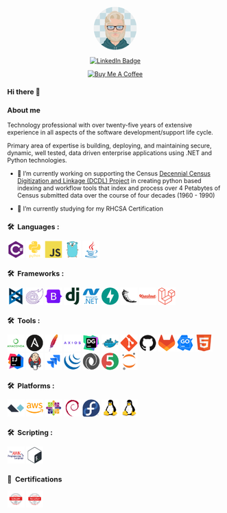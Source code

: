 
<p align="center"><img style="border-radius: 50%;" src="AvatarMaker.svg" width="100"/></p>

<p align="center">
<a href="https://www.linkedin.com/in/rick-flagg-289110115/"><img src="https://img.shields.io/badge/LinkedIn-blue?style=for-the-badge&logo=linkedin&logoColor=white" alt="LinkedIn Badge"></a>
</p>

<p align="center">
<a href="https://www.buymeacoffee.com/rickflagg" target="_blank"><img src="https://cdn.buymeacoffee.com/buttons/default-orange.png" alt="Buy Me A Coffee" height="41" width="174"></a>
</p>

### Hi there 👋

### About me

<p>Technology professional with over twenty-five years of extensive experience in all aspects of the software development/support life cycle.</p> 

<p>
Primary area of expertise is building, deploying, and maintaining secure,
dynamic, well tested, data driven enterprise applications using .NET and Python technologies.
</p>

- 🔭 I’m currently working on supporting the Census [Decennial Census Digitization and Linkage (DCDL) Project](https://www.census.gov/programs-surveys/dcdl.html)
in creating python based indexing and workflow tools that index and process over 4 Petabytes of Census submitted data over the course of four decades (1960 - 1990) 

- 🌱 I’m currently studying for my RHCSA Certification 

### 🛠 &nbsp;Languages :
<div style="display: inline-block">
<img title="C#" src="https://github.com/devicons/devicon/blob/master/icons/csharp/csharp-plain.svg" width="40" height="40" />
<img title="Python" src="https://github.com/devicons/devicon/blob/master/icons/python/python-plain-wordmark.svg" width="40" height="40" />
<img title="Javascript" src="https://github.com/devicons/devicon/blob/master/icons/javascript/javascript-original.svg" width="40" height="40" />
<img title="Go" src="https://github.com/devicons/devicon/blob/master/icons/go/go-original.svg" width="40" height="40" />
<img title="Java" src="https://github.com/devicons/devicon/blob/master/icons/java/java-original.svg" width="40" height="40" />

</div>

### 🛠 &nbsp;Frameworks :
<div style="display: inline-block">

<img title="Backbone" src="https://github.com/devicons/devicon/blob/master/icons/backbonejs/backbonejs-original.svg" width="40" height="40" />

<img title="Blazor" src="https://github.com/devicons/devicon/blob/master/icons/blazor/blazor-line.svg" width="40" height="40" />

<img title="Bootstrap" src="https://github.com/devicons/devicon/blob/master/icons/bootstrap/bootstrap-original.svg" width="40" height="40" />

<img title="Bootstrap" src="https://github.com/devicons/devicon/blob/master/icons/django/django-plain.svg" width="40" height="40" />

<img title="Dotnet" src="https://github.com/devicons/devicon/blob/master/icons/dot-net/dot-net-plain-wordmark.svg" width="40" height="40" />

<img title="FastAPI" src="https://github.com/devicons/devicon/blob/master/icons/fastapi/fastapi-plain.svg" width="40" height="40" />

<img title="Flask" src="https://github.com/devicons/devicon/blob/master/icons/flask/flask-original.svg" width="40" height="40" />

<img title="Knockout" src="https://github.com/devicons/devicon/blob/master/icons/knockout/knockout-plain-wordmark.svg" width="40" height="40" />

<img title="Laravel" src="https://github.com/devicons/devicon/blob/master/icons/laravel/laravel-original.svg" width="40" height="40" />




</div>

### 🛠 &nbsp;Tools :
<div style="display: inline-block">

<img title="Anaconda" src="https://github.com/devicons/devicon/blob/master/icons/anaconda/anaconda-original-wordmark.svg" width="40" height="40" />

<img title="Ansible" src="https://github.com/devicons/devicon/blob/master/icons/ansible/ansible-original.svg" width="40" height="40" />

<img title="Apache" src="https://github.com/devicons/devicon/blob/master/icons/apache/apache-original.svg" width="40" height="40" />

<img title="Axios" src="https://github.com/devicons/devicon/blob/master/icons/axios/axios-plain-wordmark.svg" width="40" height="40" />

<img title="Datagrip" src="https://github.com/devicons/devicon/blob/master/icons/datagrip/datagrip-original.svg" width="40" height="40" />

<img title="Docker" src="https://github.com/devicons/devicon/blob/master/icons/docker/docker-original.svg" width="40" height="40" />

<img title="Git" src="https://github.com/devicons/devicon/blob/master/icons/git/git-plain.svg" width="40" height="40" />

<img title="Github" src="https://github.com/devicons/devicon/blob/master/icons/github/github-original.svg" width="40" height="40" />

<img title="Gitlab" src="https://github.com/devicons/devicon/blob/master/icons/gitlab/gitlab-original.svg" width="40" height="40" />

<img title="Goland" src="https://github.com/devicons/devicon/blob/master/icons/goland/goland-plain.svg" width="40" height="40" />

<img title="HTML5" src="https://github.com/devicons/devicon/blob/master/icons/html5/html5-original.svg" width="40" height="40" />

<img title="IntelliJ" src="https://github.com/devicons/devicon/blob/master/icons/intellij/intellij-original.svg" width="40" height="40" />

<img title="Jenkins" src="https://github.com/devicons/devicon/blob/master/icons/jenkins/jenkins-original.svg" width="40" height="40" />

<img title="Jira" src="https://github.com/devicons/devicon/blob/master/icons/jira/jira-original.svg" width="40" height="40" />

<img title="JQuery" src="https://github.com/devicons/devicon/blob/master/icons/jquery/jquery-plain.svg" width="40" height="40" />

<img title="json" src="https://github.com/devicons/devicon/blob/master/icons/json/json-plain.svg" width="40" height="40" />

<img title="JUnit" src="https://github.com/devicons/devicon/blob/master/icons/junit/junit-original.svg" width="40" height="40" />

<img title="Jupyter" src="https://github.com/devicons/devicon/blob/master/icons/jupyter/jupyter-original.svg" width="40" height="40" />


</div>

### 🛠 &nbsp;Platforms :
<div style="display: inline-block">

<img title="AlpineJS" src="https://github.com/devicons/devicon/blob/master/icons/alpinejs/alpinejs-original.svg" width="40" height="40" />
    
<img title="AWS" src="https://github.com/devicons/devicon/blob/master/icons/amazonwebservices/amazonwebservices-plain-wordmark.svg" width="40" height="40" />

<img title="CentOS" src="https://github.com/devicons/devicon/blob/master/icons/centos/centos-original.svg" width="40" height="40" />

<img title="Debian" src="https://github.com/devicons/devicon/blob/master/icons/debian/debian-original.svg" width="40" height="40" />

<img title="Fedora" src="https://github.com/devicons/devicon/blob/master/icons/fedora/fedora-original.svg" width="40" height="40" />

<img title="Fedora" src="https://github.com/devicons/devicon/blob/master/icons/linux/linux-original.svg" width="40" height="40" />

<img title="Linux" src="https://github.com/devicons/devicon/blob/master/icons/linux/linux-original.svg" width="40" height="40" />




</div>

### 🛠 &nbsp;Scripting :
<div style="display: inline-block">

<img title="awk" src="https://github.com/devicons/devicon/blob/master/icons/awk/awk-original-wordmark.svg" width="40" height="40" />

<img title="bash" src="https://github.com/devicons/devicon/blob/master/icons/bash/bash-original.svg" width="40" height="40" />


</div>


### :briefcase: &nbsp;Certifications
<div  style="display: inline-block">
    <img title="Linux+" src="Linux+ ce certified logo.jpg" width="40" height="40" />
    <img title="Security+" src="SecurityPlus Logo Certified CE.jpg" width="40" height="40" />
</div>

<!--
<img title="" src="" width="40" height="40" />
<img title="" src="" width="40" height="40" />
-->

<!--
**OldKayakFisherman/oldkayakfisherman** is a ✨ _special_ ✨ repository because its `README.md` (this file) appears on your GitHub profile.

Here are some ideas to get you started:

- 🔭 I’m currently working on ...
- 🌱 I’m currently learning ...
- 👯 I’m looking to collaborate on ...
- 🤔 I’m looking for help with ...
- 💬 Ask me about ...
- 📫 How to reach me: ...
- 😄 Pronouns: ...
- ⚡ Fun fact: ...
-->
